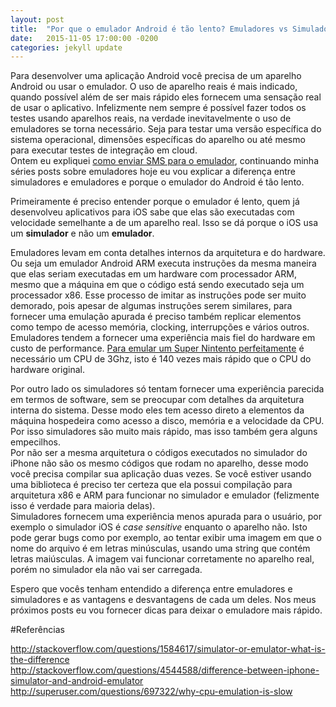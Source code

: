 ```yaml
---
layout: post
title:  "Por que o emulador Android é tão lento? Emuladores vs Simuladores."
date:   2015-11-05 17:00:00 -0200
categories: jekyll update
---
```


Para desenvolver uma aplicação Android você precisa de um aparelho Android ou usar o emulador. O uso de aparelho reais é mais indicado, quando possível além de ser mais rápido eles fornecem uma sensação real de usar o aplicativo. Infelizmente nem sempre é possível fazer todos os testes usando aparelhos reais, na verdade inevitavelmente o uso de emuladores se torna necessário. Seja para testar uma versão específica do sistema operacional, dimensões específicas do aparelho ou até mesmo para executar testes de integração em cloud.  
Ontem eu expliquei [como enviar SMS para o emulador](https://guitcastro.github.io/jekyll/update/2015/11/04/send_sms_android_emulator_pt.html), continuando minha séries posts sobre emuladores hoje eu vou explicar a diferença entre simuladores e emuladores e porque o emulador do Android é tão lento. 

Primeiramente é preciso entender porque o emulador é lento, quem já desenvolveu aplicativos para iOS sabe que elas são executadas com velocidade semelhante a de um aparelho real. Isso se dá porque o iOS usa um **simulador** e não um **emulador**.

Emuladores levam em conta detalhes internos da arquitetura e do hardware. Ou seja um emulador Android ARM executa instruções da mesma maneira que elas seriam executadas em um hardware com processador ARM, mesmo que a máquina em que o código está sendo executado seja um processador x86. Esse processo de imitar as instruções pode ser muito demorado, pois apesar de algumas instruções serem similares, para fornecer uma emulação apurada é preciso também replicar elementos como tempo de acesso memória, clocking, interrupções e vários outros.   
Emuladores tendem a fornecer uma experiência mais fiel do hardware em custo de performance. [Para emular um Super Nintento perfeitamente](http://www.tested.com/tech/gaming/2712-why-perfect-hardware-snes-emulation-requires-a-3ghz-cpu/) é necessário um CPU de 3Ghz, isto é 140 vezes mais rápido que o CPU do hardware original.

Por outro lado os simuladores só tentam fornecer uma experiência parecida em termos de software, sem se preocupar com detalhes da arquitetura interna do sistema. Desse modo eles tem acesso direto a elementos da máquina hospedeira como acesso a disco, memória e a velocidade da CPU. Por isso simuladores são muito mais rápido, mas isso também gera alguns empecilhos.   
Por não ser a mesma arquitetura o códigos executados no simulador do iPhone não são os mesmo códigos que rodam no aparelho, desse modo você precisa compilar sua aplicação duas vezes. Se você estiver usando uma biblioteca é preciso ter certeza que ela possui compilação para arquitetura x86 e ARM para funcionar no simulador e emulador (felizmente isso é verdade para maioria delas).  
Simuladores fornecem uma experiência menos apurada para o usuário, por exemplo o simulador iOS é *case sensitive* enquanto o aparelho não. Isto pode gerar bugs como por exemplo, ao tentar exibir uma imagem em que o nome do arquivo é em letras minúsculas, usando uma string que contém letras maiúsculas. A imagem vai funcionar corretamente no aparelho real, porém no simulador ela não vai ser carregada.

Espero que vocês tenham entendido a diferença entre emuladores e simuladores e as vantagens e desvantagens de cada um deles. Nos meus próximos posts eu vou fornecer dicas para deixar o emuladore mais rápido.

#Referências

http://stackoverflow.com/questions/1584617/simulator-or-emulator-what-is-the-difference  
http://stackoverflow.com/questions/4544588/difference-between-iphone-simulator-and-android-emulator
http://superuser.com/questions/697322/why-cpu-emulation-is-slow